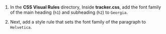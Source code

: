 1. In the **CSS Visual Rules** directory, Inside **tracker.css**, add the font family of the main heading (`h1`) and subheading (`h2`) to `Georgia`.

2. Next, add a style rule that sets the font family of the paragraph to `Helvetica`.